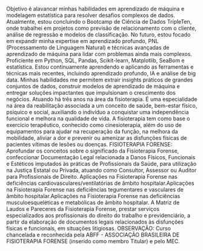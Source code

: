 Objetivo é alavancar minhas habilidades em aprendizado de máquina e modelagem estatística para resolver desafios complexos de dados. Atualmente, estou concluindo o Bootcamp de Ciência de Dados TripleTen, onde trabalhei em projetos como previsão de relacionamento com o cliente, análise de regressão e modelos de classificação. No futuro, estou focado em expandir minha expertise em aprendizado profundo, PNL (Processamento de Linguagem Natural) e técnicas avançadas de aprendizado de máquina para lidar com problemas ainda mais complexos.
Proficiente em Python, SQL, Pandas, Scikit-learn, Matplotlib, SeaBom e estatística. Estou continuamente aprendendo e aplicando as ferramentas e técnicas mais recentes, incluindo aprendizado profundo, IA e análise de big data. Minhas habilidades me permitem extrair insights práticos de grandes conjuntos de dados, construir modelos de aprendizado de máquina e entregar soluções impactantes que impulsionam o crescimento dos negócios. 
Atuando há três anos na área da fisioterapia. É uma especialidade na área da reabilitação associada a um conceito de saúde, bem-estar físico, psíquico e social, auxiliando o indivíduo a conquistar uma independência funcional e melhora na qualidade de vida. A fisioterapia tem como base o exercício terapêutico, conhecido como cinesioterapia, além do uso de equipamentos para ajudar na recuperação da função, na melhora da mobilidade, aliviar a dor e prevenir ou amenizar as disfunções físicas de pacientes vítimas de lesões ou doenças. FISIOTERAPIA FORENSE: Aprofundar os conceitos sobre o significado da Fisioterapia Forense, confeccionar Documentação Legal relacionada a Danos Físicos, Funcionais e Estéticos imputados às práticas de Profissionais da Saúde, para utilização na Justiça Estatal ou Privada, atuando como Consultor, Assessor ou Auditor para Profissionais de Direito.
Aplicações na Fisioterapia Forense nas deficiências cardiovasculares/ventilatórias de âmbito hospitalar.Aplicações na Fisioterapia Forense nas deficiências tegumentares e vasculares de âmbito hospitalar.Aplicações na Fisioterapia Forense nas deficiências musculoesqueléticas e metabólicas de âmbito hospitalar.
A Matriz de Laudos e Pareceres da Fisioterapia Forense, prestar serviços especializados aos profissionais do direito do trabalho e previdenciário, a partir da elaboração de documentos legais relacionados às disfunções físicas e funcionais, em situações litigiosas. OBSERVAÇÃO: Curso chancelada e reconhecida pela ABFF - ASSOCIAÇÃO BRASILEIRA DE FISIOTERAPIA FORENSE (inserido como membro Titular) e pelo MEC.
